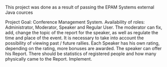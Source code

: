 This project was done as a result of passing the EPAM Systems external Java cources

Project Goal:
Conference Management System. Availability of roles: Administrator, Moderator, Speaker and Regular User. The moderator can fix, add, change the topic of the report for the speaker, as well as regulate the time and place of the event. It is necessary to take into account the possibility of viewing past / future rallies. Each Speaker has his own rating, depending on the rating, more bonuses are awarded. The speaker can offer his Report. There should be statistics of registered people and how many physically came to the Report. Implement.
